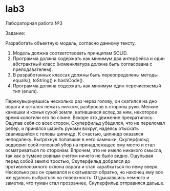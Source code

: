 # lab3
Лабораторная работа №3

Задание:

Разработать объектную модель, согласно данному тексту.

1. Модель должна соответствовать принципам SOLID.
2. Программа должна содержать как минимум два интерфейса и один абстрактный класс (номенклатура должна быть согласована с преподавателем).
3. В разработанных классах должны быть переопределены методы equals(), toString() и hashCode().
4. Программа должна содержать как минимум один перечисляемый тип (enum).

Перекувырнувшись несколько раз через голову, он скатился на дно оврага и остался лежать ничком, разбросав в стороны руки. Мелкие камешки и комья сухой земли, катившиеся вслед за ним, некоторое время колотили его по спине. Вскоре это движение прекратилось. Ощупав себя со всех сторон, Скуперфильд убедился, что не переломал ребер, и принялся шарить руками вокруг, надеясь отыскать свалившийся с головы цилиндр. К счастью, цилиндр оказался неподалеку. Вытряхнув попавшие в него камешки, Скуперфильд водворил свой головной убор на принадлежащее ему место и стал осматриваться по сторонам. Впрочем, это не имело никакого смысла, так как в тумане ровным счетом ничего не было видно. Ощупывая перед собой землю тростью, Скуперфильд добрался до противоположного склона оврага и стал карабкаться по нему вверх. Несколько раз он срывался и скатывался обратно, но наконец ему все же удалось выбраться на поверхность. Отдышавшись немного и заметив, что туман стал прозрачнее, Скуперфильд отправился дальше.
